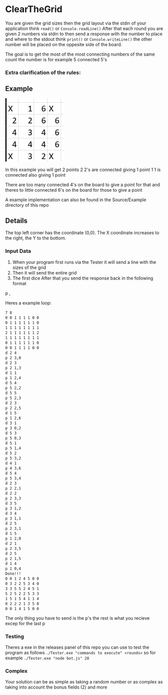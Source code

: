 # ClearTheGrid

You are given the grid sizes then the grid layout via the stdin of your application think `read()` or `Console.readLine()`
After that each round you are given 2 numbers via stdin to then send a response with the number to place and where to the stdout think `print()` or `Console.writeLine()` the other number will be placed on the oppesite side of the board.

The goal is to get the most of the most connecting numbers of the same count the number is for example 5 connected 5's

### Extra clarification of the rules:

<!-- Assume you want to move cell A to cell B , then 
- Cell A **must** have a value, you **cannot** start with an empty cell.
- Cell B **must** have a value, you **cannot** land on an empty cell.
- The distance between A and B **must** be the value of cell A, you **cannot** pick a shorter or longer distance.

After your move:
- Cell A is EMPTY
- Cell B value is either the sum (B+A) or the substration (B-A), this is your choice. 
   - In case of a negative value due to the substration, the absolute (positive) value will be Cell B's new value!  -->


## Example

![alt text](image.png)

In this example you will get 2 points
2 2's are connected giving 1 point
1 1 is connected also giving 1 point

There are too many connected 4's on the board to give a point for that and theres to little connected 6's on the board for those to give a point

A example implementation can also be found in the Source/Example directory of this repo
<!-- 
We will use the first level as an example.
In this level the grid is 8x5 and contains: 

![board](Images/board1.png)

A first action to clear the grid could be to move the left 7 on top of the right 7 and substract it. This will leave us with the board: 

![board](Images/board2.png)

To get rid of the 3,1 and 2. One could move the 1 on top of the 3 and substract it. Resulting in :

![board](Images/board3.png)

To clear the grid, we move one of the 2's on top of the other. The grid is clear! 

![board](Images/board4.png) -->


## Details

The top left corner has the coordinate (0,0). The X coordinate increases to the right, the Y to the bottom.

### Input Data

1. When your program first runs via the Tester it will send a line with the sizes of the grid <width> <height>
2. Then it will send the entire grid
3. The first dice
After that you send the response back in the following format

p <number> <x>,<y>

Heres a example loop:

```
7 8
0 0 1 1 1 1 0 0
0 1 1 1 1 1 1 0
1 1 1 1 1 1 1 1
2 1 1 1 1 1 1 2
1 1 1 1 1 1 1 1
0 1 1 1 1 1 1 0
0 0 1 1 1 1 0 0
d 2 4
p 2 3,0
d 2 3
p 2 1,3
d 1 1
p 1 2,4
d 5 4
p 5 2,2
d 5 5
p 5 2,3
d 2 3
p 2 2,5
d 1 5
p 1 2,6
d 3 1
p 3 0,2
d 5 3
p 5 0,3
d 5 1
p 5 1,4
d 5 2
p 5 3,2
d 4 1
p 4 3,6
d 5 4
p 5 3,4
d 2 3
p 2 2,1
d 2 2
p 2 3,3
d 3 5
p 3 1,2
d 3 4
p 3 1,1
d 2 5
p 2 3,1
d 1 5
p 1 2,0
d 2 1
p 2 3,5
d 2 5
p 2 1,5
d 1 4
p 1 0,4
Done!!!
0 0 1 2 4 5 0 0
0 3 2 2 5 3 4 0
3 3 5 5 2 4 5 1
5 2 5 2 2 5 3 3
1 5 1 5 4 1 1 4
0 2 2 2 1 3 5 0
0 0 1 4 1 5 0 0
```

The only thing you have to send is the p's the rest is what you recieve excep for the last p


### Testing

Theres a exe in the releases panel of this repo you can use to test the program as follows `./Tester.exe "commands to execute" <rounds>` so for example `./Tester.exe "node bot.js" 20`

<!-- ### Solutions file

You can provide an solution to a level by constructing a file which contains 
- place each *move* on a line
- each line should contain 
   - the `x` and `y` coordinate of the source cell 
   - the direction as one of the uppercase letters [`U`, `D`, `L` or `R`] for the directions : up,down,left or right.
   - your choice for addition or subtraction by writing the `+` or `-` sign. 

A (free!) solution for the first level could be:

```
0 1 R -
1 2 L -
0 2 R -
```

> The first line reads as: take the cell at [0,1] (which is the left 7 in the grid) and move it's value to the right. Substract it from the other 7. This clears out both the 7's. Etc. -->

<!-- ### Check your solution

In the source of this repo you find a `Checker` tool to verify if your generated solution file is correct. 

```
checker.exe 12.txt 12.sol
``` -->

<!-- ### Complex

It can become complex quite quickly 😆

![board](Images/Moves.png) -->
### Complex

Your solution can be as simple as taking a random number or as complex as taking into account the bonus fields (2) and more